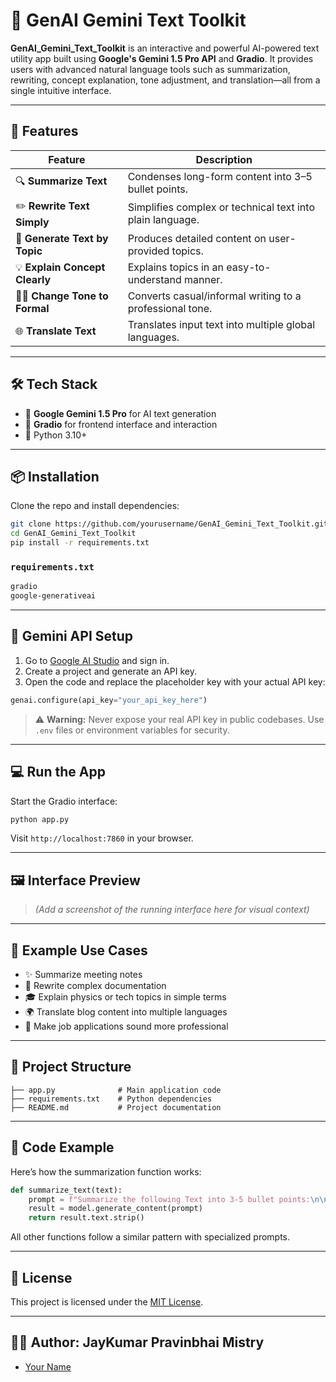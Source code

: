# 🧠 GenAI Gemini Text Toolkit

**GenAI_Gemini_Text_Toolkit** is an interactive and powerful AI-powered text utility app built using **Google's Gemini 1.5 Pro API** and **Gradio**. It provides users with advanced natural language tools such as summarization, rewriting, concept explanation, tone adjustment, and translation—all from a single intuitive interface.

---

## 🚀 Features

| Feature                         | Description |
|----------------------------------|-------------|
| 🔍 **Summarize Text**           | Condenses long-form content into 3–5 bullet points. |
| ✏️ **Rewrite Text Simply**     | Simplifies complex or technical text into plain language. |
| 📘 **Generate Text by Topic**   | Produces detailed content on user-provided topics. |
| 💡 **Explain Concept Clearly** | Explains topics in an easy-to-understand manner. |
| 🧑‍💼 **Change Tone to Formal** | Converts casual/informal writing to a professional tone. |
| 🌐 **Translate Text**          | Translates input text into multiple global languages. |

---

## 🛠️ Tech Stack

- 🔮 **Google Gemini 1.5 Pro** for AI text generation
- 🎨 **Gradio** for frontend interface and interaction
- 🐍 Python 3.10+

---

## 📦 Installation

Clone the repo and install dependencies:

```bash
git clone https://github.com/yourusername/GenAI_Gemini_Text_Toolkit.git
cd GenAI_Gemini_Text_Toolkit
pip install -r requirements.txt
```

### `requirements.txt`

```txt
gradio
google-generativeai
```

---

## 🔑 Gemini API Setup

1. Go to [Google AI Studio](https://makersuite.google.com/app) and sign in.
2. Create a project and generate an API key.
3. Open the code and replace the placeholder key with your actual API key:

```python
genai.configure(api_key="your_api_key_here")
```

> ⚠️ **Warning:** Never expose your real API key in public codebases. Use `.env` files or environment variables for security.

---

## 💻 Run the App

Start the Gradio interface:

```bash
python app.py
```

Visit `http://localhost:7860` in your browser.

---

## 🖼️ Interface Preview

> *(Add a screenshot of the running interface here for visual context)*

---

## 🧪 Example Use Cases

- ✨ Summarize meeting notes
- 📝 Rewrite complex documentation
- 🎓 Explain physics or tech topics in simple terms
- 🌍 Translate blog content into multiple languages
- 📢 Make job applications sound more professional

---

## 📂 Project Structure

```
├── app.py              # Main application code
├── requirements.txt    # Python dependencies
├── README.md           # Project documentation
```

---

## 🧠 Code Example

Here’s how the summarization function works:

```python
def summarize_text(text):
    prompt = f"Summarize the following Text into 3-5 bullet points:\n\n{text}"
    result = model.generate_content(prompt)
    return result.text.strip()
```

All other functions follow a similar pattern with specialized prompts.

---

## 📄 License

This project is licensed under the [MIT License](LICENSE).

---

## 🙋‍♂️ Author: JayKumar Pravinbhai Mistry

- [Your Name](https://github.com/yourusername)
